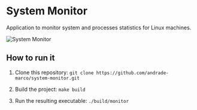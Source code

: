 # System Monitor

Application to monitor system and processes statistics for Linux machines.

![System Monitor](images/monitor.png)

## How to run it

1. Clone this repository: `git clone https://github.com/andrade-marco/system-monitor.git`

2. Build the project: `make build`

3. Run the resulting executable: `./build/monitor`